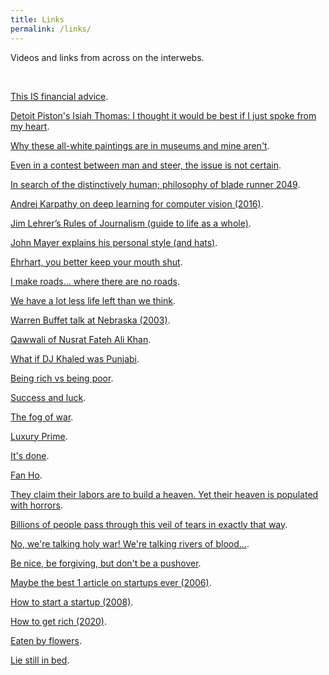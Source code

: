 ```yaml
---
title: Links
permalink: /links/
---
```


Videos and links from across on the interwebs.


<p>&nbsp;</p>

<a href="https://youtu.be/5pYeoZaoWrA?si=QOgqOLh45iEySRPY" target="_blank">This IS financial advice</a>. 

<a href="https://youtu.be/8VnW3EE-4Mo?t=287" target="_blank">Detoit Piston's Isiah Thomas: I thought it would be best if I just spoke from my heart</a>. 

<a href="https://www.youtube.com/watch?v=9aGRHOpMRUg&list=FLXJuURIK0_r_mGlRWSPkgCw&index=78&t=0s" target="_blank">Why these all-white paintings are in museums and mine aren't</a>. 

<a href="https://www.youtube.com/watch?v=Z6CRc2r9dM8&list=FLXJuURIK0_r_mGlRWSPkgCw&index=5&t=0s" target="_blank">Even in a contest between man and steer, the issue is not certain</a>. 

<a href="https://www.youtube.com/watch?v=O4etinsAy34&list=FLXJuURIK0_r_mGlRWSPkgCw&index=109&t=0s" target="_blank">In search of the distinctively human; philosophy of blade runner 2049</a>. 

<a href="https://www.youtube.com/watch?v=u6aEYuemt0M" target="_blank">Andrej Karpathy on deep learning for computer vision (2016)</a>. 

<a href="https://studentreportinglabs.org/news/srl-remembers-jim-lehrer/" target="_blank">Jim Lehrer’s Rules of Journalism (guide to life as a whole)</a>. 

<a href="https://www.youtube.com/watch?v=G4gjJoMi2vY" target="_blank">John Mayer explains his personal style (and hats)</a>. 

<a href= "https://youtu.be/tixOyiR8B-8" target="_blank">Ehrhart, you better keep your mouth shut</a>. 

<a href="https://youtu.be/s0MDY9fl-IA" target="_blank">I make roads... where there are no roads</a>.

<a href="https://waitbutwhy.com/2015/12/the-tail-end.html" target="_blank">We have a lot less life left than we think</a>. 

<a href="https://www.youtube.com/watch?v=M-vQGxTFfPU&list=FLXJuURIK0_r_mGlRWSPkgCw&index=103&t=0s" target="_blank">Warren Buffet talk at Nebraska (2003)</a>.

<a href= "https://www.youtube.com/watch?v=ojIHZqvJpV0&list=FLXJuURIK0_r_mGlRWSPkgCw&index=64&t=0s" target="_blank">Qawwali of Nusrat Fateh Ali Khan</a>. 
 
<a href="https://www.youtube.com/watch?v=j-e2kIB3KJc&list=FLXJuURIK0_r_mGlRWSPkgCw&index=138" target="_blank">What if DJ Khaled was Punjabi</a>. 

<a href= "https://www.youtube.com/watch?v=ROfBLx6bLZI&list=FLXJuURIK0_r_mGlRWSPkgCw&index=44&t=0s" target="_blank">Being rich vs being poor</a>. 

<a href= "https://youtu.be/3LopI4YeC4I" target="_blank">Success and luck</a>. 

<a href= "https://youtu.be/SfPwR00HXM0" target="_blank">The fog of war</a>. 

<a href= "https://hbswk.hbs.edu/item/the-luxury-prime-how-luxury-changes-people" target="_blank">Luxury Prime</a>. 

<a href= "https://youtu.be/1_TuEO6Mttw" target="_blank">It's done</a>. 

<a href="https://www.youtube.com/watch?v=tmnXHPjhSIM&list=FLXJuURIK0_r_mGlRWSPkgCw&index=32&t=0s" target="_blank">Fan Ho</a>. 

<a href="https://youtu.be/nnrzW0NeKQ8?si=pKJAC536mZCa-9Cf" target="_blank">They claim their labors are to build a heaven. Yet their heaven is populated with horrors</a>. 

<a href="https://youtu.be/JN8FM1NCOSk?si=DKdLtfthgnVB6oh5&t=211" target="_blank">Billions of people pass through this veil of tears in exactly that way</a>. 

<a href="https://youtu.be/WpdhFAKPsT4?si=2tVYE9O3Tq8mhP51&t=587" target="_blank">No, we're talking holy war! We're talking rivers of blood...</a>. 

<a href="https://youtu.be/mScpHTIi-kM?si=cvk6sIef1MUFRvuX" target="_blank">Be nice, be forgiving, but don't be a pushover</a>. 

<a href="https://www.paulgraham.com/startupmistakes.html" target="_blank">Maybe the best 1 article on startups ever (2006)</a>. 

<a href="https://pmarchive.com/" target="_blank">How to start a startup (2008)</a>. 

<a href="https://nav.al/rich" target="_blank">How to get rich (2020)</a>. 

<a href="https://youtu.be/7aKGNL0tMlQ?si=o9MzYjgYsS7zwx9R" target="_blank">Eaten by flowers</a>. 

<a href="https://ognjen.io/lie-still-in-bed/" target="_blank">Lie still in bed</a>. 













